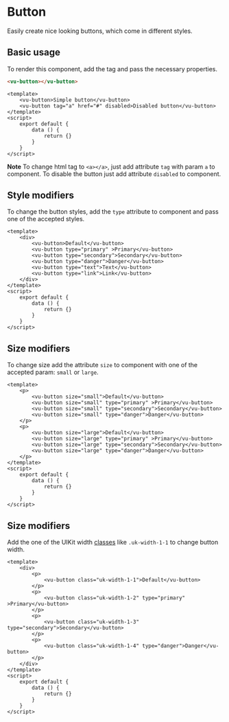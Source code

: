 # Button

Easily create nice looking buttons, which come in different styles.

## Basic usage

To render this component, add the tag and pass the necessary properties.

```html
<vu-button></vu-button>
```

```example
<template>
    <vu-button>Simple button</vu-button>
    <vu-button tag="a" href="#" disabled>Disabled button</vu-button>
</template>
<script>
    export default {
        data () {
            return {}
        }
    }
</script>
```

**Note** To change html tag to `<a></a>`, just add attribute `tag` with param `a` to component. To disable the button just add attribute `disabled` to component. 

## Style modifiers

To change the button styles, add the `type` attribute to component and pass one of the accepted styles.

```example
<template>
    <div>
        <vu-button>Default</vu-button>
        <vu-button type="primary" >Primary</vu-button>
        <vu-button type="secondary">Secondary</vu-button>
        <vu-button type="danger">Danger</vu-button>
        <vu-button type="text">Text</vu-button>
        <vu-button type="link">Link</vu-button>
    </div>
</template>
<script>
    export default {
        data () {
            return {}
        }
    }
</script>
```

## Size modifiers

To change size add the attribute `size` to component with one of the accepted param: `small` or `large`.

```example
<template>
    <p>
        <vu-button size="small">Default</vu-button>
        <vu-button size="small" type="primary" >Primary</vu-button>
        <vu-button size="small" type="secondary">Secondary</vu-button>
        <vu-button size="small" type="danger">Danger</vu-button>
    </p>
    <p>
        <vu-button size="large">Default</vu-button>
        <vu-button size="large" type="primary" >Primary</vu-button>
        <vu-button size="large" type="secondary">Secondary</vu-button>
        <vu-button size="large" type="danger">Danger</vu-button>
    </p>
</template>
<script>
    export default {
        data () {
            return {}
        }
    }
</script>
```

## Size modifiers

Add the one of the UIKit width [classes](https://getuikit.com/docs/width) like `.uk-width-1-1` to change button width.

```example
<template>
    <div>
        <p>
            <vu-button class="uk-width-1-1">Default</vu-button>
        </p>
        <p>
            <vu-button class="uk-width-1-2" type="primary" >Primary</vu-button>
        </p>
        <p>
            <vu-button class="uk-width-1-3" type="secondary">Secondary</vu-button>
        </p>
        <p>
            <vu-button class="uk-width-1-4" type="danger">Danger</vu-button>
        </p>
    </div>
</template>
<script>
    export default {
        data () {
            return {}
        }
    }
</script>
```